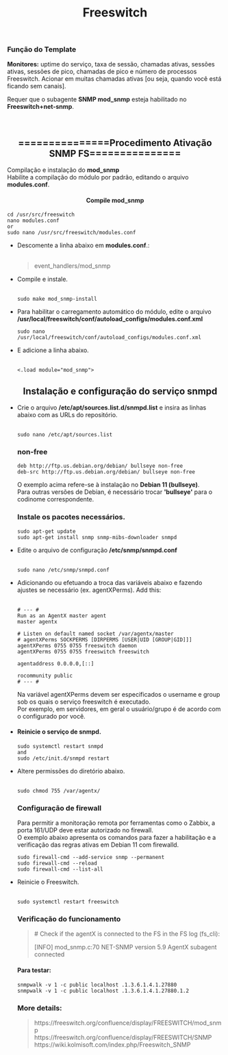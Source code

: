 <!DOCTYPE html>
<html lang="PT">
  <body>
<h1 align="center" font-family="verdana" ><b>Freeswitch</b></h1><br>

<h3 align="left" color="pink">Função do Template</h3>
<b><p>Monitores:</b> uptime do serviço, taxa de sessão, chamadas ativas, sessões ativas, sessões de pico, chamadas de pico e número de processos Freeswitch. Acionar em muitas chamadas ativas [ou seja, quando você está ficando sem canais].

Requer que o subagente <b>SNMP mod_snmp</b> esteja habilitado no <b>Freeswitch+net-snmp</b>.<br><br><br>

<h2 align="center" >===============Procedimento Ativação SNMP FS===============</b></h2>

  <p>Compilação e instalação do <b><span>mod_snmp</span></b><br>
    Habilite a compilação do módulo por padrão, editando o arquivo <b><span>modules.conf</span></b>.</p>
<b><h4 align="center">Compile mod_snmp</b></h4>

<pre><code>cd /usr/src/freeswitch
nano modules.conf 
or 
sudo nano /usr/src/freeswitch/modules.conf</pre></code>
<ul>
  <li>Descomente a linha abaixo em <b>modules.conf</b>.:</li><br>

<blockquote>event_handlers/mod_snmp</blockquote>

<li>Compile e instale.</li><br>

<pre><code>sudo make mod_snmp-install</pre></code>

<li>Para habilitar o carregamento automático do módulo, 
  edite o arquivo <b>/usr/local/freeswitch/conf/autoload_configs/modules.conf.xml</b> </li>

<pre><code>sudo nano /usr/local/freeswitch/conf/autoload_configs/modules.conf.xml</pre></code>

<li>E adicione a linha abaixo.</li><br>

<pre><code><.load module="mod_snmp"></pre></code>

<b><h2 align="center"> Instalação e configuração do serviço snmpd</b></h2>
 <li>Crie o arquivo <b>/etc/apt/sources.list.d/snmpd.list</b> e insira as linhas abaixo com as URLs do repositório.</li><br>

<pre><code>sudo nano /etc/apt/sources.list</pre></code>

<h3 align="left">non-free</h3>
<pre><code>deb http://ftp.us.debian.org/debian/ bullseye non-free
deb-src http://ftp.us.debian.org/debian/ bullseye non-free</pre></code>

<p>O exemplo acima refere-se à instalação no <b>Debian 11 (bullseye)</b>.<br>
Para outras versões de Debian, é necessário trocar <b>'bullseye'</b> para o codinome correspondente.</p>

<h3 align="left">Instale os pacotes necessários.</h3>

<pre><code>sudo apt-get update
sudo apt-get install snmp snmp-mibs-downloader snmpd</pre></code>

<li>Edite o arquivo de configuração <b>/etc/snmp/snmpd.conf</b></li><br>

<pre><code>sudo nano /etc/snmp/snmpd.conf</pre></code>

<li>Adicionando ou efetuando a troca das variáveis abaixo e fazendo ajustes se necessário (ex. agentXPerms).
Add this:</li><br>

<pre><code># --- #
Run as an AgentX master agent</h3>
master agentx

# Listen on default named socket /var/agentx/master
# agentXPerms SOCKPERMS [DIRPERMS [USER|UID [GROUP|GID]]]
agentXPerms 0755 0755 freeswitch daemon
agentXPerms 0755 0755 freeswitch freeswitch

agentaddress 0.0.0.0,[::]

rocommunity public
# --- #
</pre></code>

<p>Na variável agentXPerms devem ser especificados o username e group sob os quais o serviço freeswitch é executado.<br>
Por exemplo, em servidores, em geral o usuário/grupo é de acordo com o configurado por você.</p>

  <li><h4 align="left">Reinicie o serviço de snmpd.</h4></li>

<pre><code>sudo systemctl restart snmpd
and
sudo /etc/init.d/snmpd restart</pre></code>

  <li>Altere permissões do diretório abaixo.</li><br>

<pre><code>sudo chmod 755 /var/agentx/</pre></code>

  <h3 align="left">Configuração de firewall</h3>
<p>Para permitir a monitoração remota por ferramentas como o Zabbix, a porta 161/UDP deve estar autorizado no firewall.<br>
O exemplo abaixo apresenta os comandos para fazer a habilitação e a verificação das regras ativas em Debian 11 com firewalld.</p>

<pre><code>sudo firewall-cmd --add-service snmp --permanent
sudo firewall-cmd --reload
sudo firewall-cmd --list-all</pre></code>

  <li>Reinicie o Freeswitch.</li><br>

<pre><code>sudo systemctl restart freeswitch</pre></code>

<h3 align="left">Verificação do funcionamento</h3>
<blockquote>
# Check if the agentX is connected to the FS in the FS log (fs_cli):

[INFO] mod_snmp.c:70 NET-SNMP version 5.9 AgentX subagent connected
</blockquote>
  <b><h4>Para testar:</h4></b>

<pre><code>snmpwalk -v 1 -c public localhost .1.3.6.1.4.1.27880
snmpwalk -v 1 -c public localhost .1.3.6.1.4.1.27880.1.2</pre></code>
  </body>
<h3 align="left"> More details:</h3>
  
<blockquote>
https://freeswitch.org/confluence/display/FREESWITCH/mod_snmp<br>
https://freeswitch.org/confluence/display/FREESWITCH/SNMP<br>
https://wiki.kolmisoft.com/index.php/Freeswitch_SNMP
  </blockquote>
